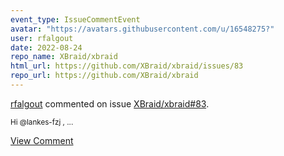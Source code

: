 ```yaml
---
event_type: IssueCommentEvent
avatar: "https://avatars.githubusercontent.com/u/16548275?"
user: rfalgout
date: 2022-08-24
repo_name: XBraid/xbraid
html_url: https://github.com/XBraid/xbraid/issues/83
repo_url: https://github.com/XBraid/xbraid
---
```


<a href='https://github.com/rfalgout' target='_blank'>rfalgout</a> commented on issue <a href='https://github.com/XBraid/xbraid/issues/83' target='_blank'>XBraid/xbraid#83</a>.

<small>Hi @lankes-fzj ,...</small>

<a href='https://github.com/XBraid/xbraid/issues/83' target='_blank'>View Comment</a>